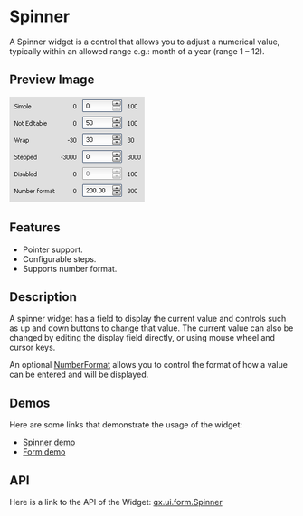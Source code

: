 Spinner
=======

A Spinner widget is a control that allows you to adjust a numerical value, typically within an allowed range e.g.: month of a year (range 1 – 12).

Preview Image
-------------

![Spinner](spinner.png)

Features
--------

-   Pointer support.
-   Configurable steps.
-   Supports number format.

Description
-----------

A spinner widget has a field to display the current value and controls such as up and down buttons to change that value. The current value can also be changed by editing the display field directly, or using mouse wheel and cursor keys.

An optional [NumberFormat](../../apps/apiviewer/#qx.util.format.NumberFormat) allows you to control the format of how a value can be entered and will be displayed.

Demos
-----

Here are some links that demonstrate the usage of the widget:

-   [Spinner demo](../../apps/demobrowser/#widget~Spinner.html)
-   [Form demo](../../apps/demobrowser/#showcase~Form.html)

API
---

Here is a link to the API of the Widget:
[qx.ui.form.Spinner](../../apps/apiviewer/#qx.ui.form.Spinner)

